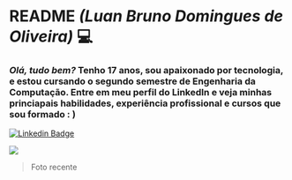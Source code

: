 # **README** *(Luan Bruno Domingues de Oliveira)* 💻
### *Olá, tudo bem?* Tenho 17 anos, sou apaixonado por tecnologia, e estou cursando o segundo semestre de Engenharia da Computação. Entre em meu perfil do LinkedIn e veja minhas princiapais habilidades, experiência profissional e cursos que sou formado : )
[![Linkedin Badge](https://img.shields.io/badge/-LinkedIn-blue?style=flat-square&logo=Linkedin&logoColor=white&link=https://www.linkedin.com/in/luan-bruno-2004031bb/)](https://www.linkedin.com/in/luan-bruno-2004031bb/)

![](https://github.com/LuanB-compt/README/blob/main/Imagens/Imagem.jpg)
> Foto recente
